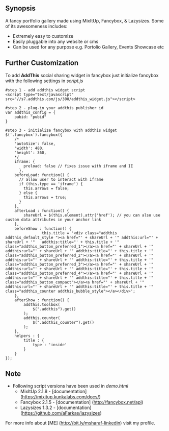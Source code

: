 ## Synopsis

A fancy portfolio gallery made using MixItUp, Fancybox, & Lazysizes. Some of its awesomeness includes:
* Extremely easy to customize
* Easily pluggable into any website or cms
* Can be used for any purpose e.g. Portolio Gallery, Events Showcase etc 

## Further Customization

To add **AddThis** social sharing widget in fancybox just initialize fancybox with the following settings in *script.js* 
```
#step 1 - add addthis widget script
<script type="text/javascript" src="//s7.addthis.com/js/300/addthis_widget.js"></script>

#step 2 - plug-in your addthis publisher id
var addthis_config = {
    pubid: "pubid"
}

#step 3 - initialize fancybox with addthis widget
$('.fancybox').fancybox({
    /*
    'autoSize': false,
    'width': 480,
    'height': 360,
    */
    iframe: {
        preload: false // fixes issue with iframe and IE
      },
    beforeLoad: function() {
      // allow user to interact with iframe
      if (this.type == 'iframe') {
        this.arrows = false;
      } else {
        this.arrows = true;
      }
    },
    afterLoad : function() {
        shareUrl = $(this.element).attr('href'); // you can also use custom data attributes in your anchor link
    },
    beforeShow : function() {
                this.title = '<div class="addthis addthis_default_style "><a href="' + shareUrl + '" addthis:url="' + shareUrl + '"   addthis:title="' + this.title + '" class="addthis_button_preferred_1"></a><a href="' + shareUrl + '" addthis:url="' + shareUrl + '" addthis:title="' + this.title + '" class="addthis_button_preferred_2"></a><a href="' + shareUrl + '" addthis:url="' + shareUrl + '" addthis:title="' + this.title + '" class="addthis_button_preferred_3"></a><a href="' + shareUrl + '" addthis:url="' + shareUrl + '" addthis:title="' + this.title + '" class="addthis_button_preferred_4"></a><a href="' + shareUrl + '" addthis:url="' + shareUrl + '" addthis:title="' + this.title + '" class="addthis_button_compact"></a><a href="' + shareUrl + '" addthis:url="' + shareUrl + '" addthis:title="' + this.title + '" class="addthis_counter addthis_bubble_style"></a></div>';
    },
    afterShow : function() {
        addthis.toolbox(
            $(".addthis").get()
        );
        addthis.counter(
            $(".addthis_counter").get()
        );
    },  
    helpers : {
        title : {
            type : 'inside'
        }
    }
});
```
## Note
* Following script versions have been used in *demo.html*
  * MixItUp 2.1.8 - [documentation] (https://mixitup.kunkalabs.com/docs/)
  * Fancybox 2.1.5 - [documentation] (http://fancybox.net/api)
  * Lazysizes 1.3.2 - [documentation] (https://github.com/aFarkas/lazysizes)

For more info about [ME] (http://bit.ly/msharaf-linkedin) visit my profile.
